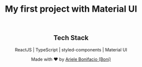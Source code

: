 <div align="center">
  <h1>My first project with Material UI</h1>
  
<br>


## Tech Stack

ReactJS | TypeScript | styled-components | Material UI

Made with :heart: by <a href="https://www.linkedin.com/in/ariele-bonifacio/" target="_blank">Ariele Bonifacio (Boni) </a>

</div>
